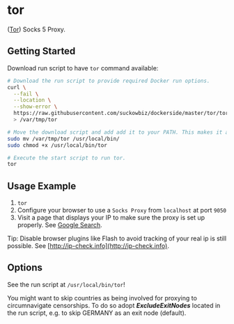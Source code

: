 # tor

([Tor](https://www.torproject.org/)) Socks 5 Proxy.

## Getting Started

Download run script to have `tor` command available:

```bash
# Download the run script to provide required Docker run options.
curl \
  --fail \
  --location \
  --show-error \
  https://raw.githubusercontent.com/suckowbiz/dockerside/master/tor/tor \
  > /var/tmp/tor

# Move the download script and add add it to your PATH. This makes it available from command line.
sudo mv /var/tmp/tor /usr/local/bin/
sudo chmod +x /usr/local/bin/tor

# Execute the start script to run tor.
tor
```

## Usage Example

1. ```tor```
1. Configure your browser to use a `Socks Proxy` from `localhost` at port `9050`
1. Visit a page that displays your IP to make sure the proxy is set up properly. See [Google Search](https://www.google.de/#newwindow=1&q=my+wan+ip).

Tip: Disable browser plugins like Flash to avoid tracking of your real ip is still possible. See [http://ip-check.info](http://ip-check.info).

## Options

See the run script at `/usr/local/bin/tor`!

You might want to skip countries as being involved for proxying to circumnavigate censorships. To do so adopt ***ExcludeExitNodes*** located in the run script, e.g. to skip GERMANY as an exit node (default).
